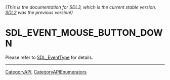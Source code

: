 ###### (This is the documentation for SDL3, which is the current stable version. [SDL2](https://wiki.libsdl.org/SDL2/) was the previous version!)
# SDL_EVENT_MOUSE_BUTTON_DOWN

Please refer to [SDL_EventType](SDL_EventType) for details.

----
[CategoryAPI](CategoryAPI), [CategoryAPIEnumerators](CategoryAPIEnumerators)

